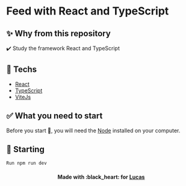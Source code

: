 # Feed with React and TypeScript

## :sparkles: Why from this repository ##

:heavy_check_mark: Study the framework React and TypeScript


## :rocket: Techs ##

- [React](https://pt-br.reactjs.org/docs/getting-started.html)
- [TypeScript](https://www.typescriptlang.org/docs/)
- [ViteJs](https://vitejs.dev/guide/)

## :white_check_mark: What you need to start ##

Before you start :checkered_flag:, you will need the [Node](https://nodejs.org/en/) installed on your computer.

## :checkered_flag: Starting ##

```bash
Run npm run dev
```
<h4 align="center">Made with :black_heart: for <a href="https://github.com/lucaslomba">Lucas</a></h4>

